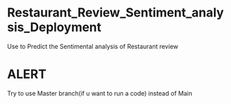 # Restaurant_Review_Sentiment_analysis_Deployment
Use to Predict the Sentimental analysis of Restaurant review

# ALERT
Try to use Master branch(if u want to run a code) instead of Main
